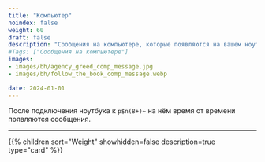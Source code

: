 ```yaml
---
title: "Компьютер"
noindex: false
weight: 60
draft: false
description: "Сообщения на компьютере, которые появляются на вашем ноутбуке в Brookhaven RP от Агентства, мистера B и других источников."
#Tags: ["Сообщения на компьютере"]
images: 
- images/bh/agency_greed_comp_message.jpg
- images/bh/follow_the_book_comp_message.webp

date: 2024-01-01
---
```


После подключения ноутбука к `p$n(8+)~` на нём время от времени появляются сообщения.

---

{{% children sort="Weight" showhidden=false description=true type="card" %}}
